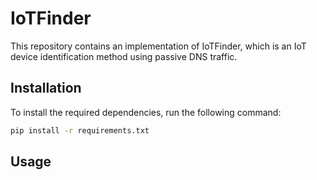 # IoTFinder

This repository contains an implementation of IoTFinder, which is an IoT device identification method using passive DNS traffic.

## Installation

To install the required dependencies, run the following command:

```bash
pip install -r requirements.txt
```

## Usage
